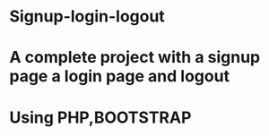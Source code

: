 # Signup-login-logout
# A complete project with a signup page a login page and logout
# Using PHP,BOOTSTRAP
